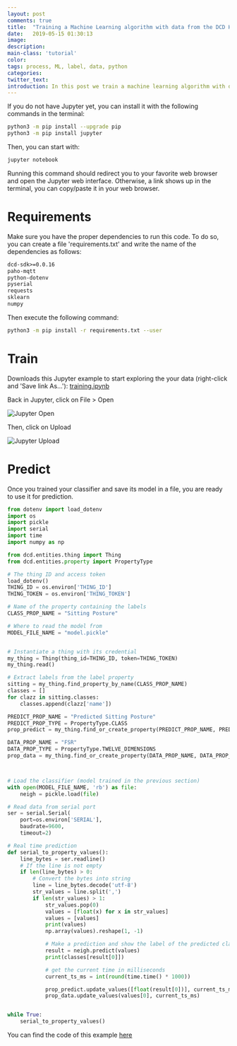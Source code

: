 ```yaml
---
layout: post
comments: true
title:  "Training a Machine Learning algorithm with data from the DCD Hub in Python"
date:   2019-05-15 01:30:13
image: 
description: 
main-class: 'tutorial'
color:
tags: process, ML, label, data, python
categories:
twitter_text:
introduction: In this post we train a machine learning algorithm with data from the DCD Hub, in Python. We use a Jupyter Notebook to lead you through the training process.
---
```


If you do not have Jupyter yet, you can install it with the following commands in the terminal:

```bash
python3 -m pip install --upgrade pip
python3 -m pip install jupyter
```

Then, you can start with:

```bash
jupyter notebook
```

Running this command should redirect you to your favorite web browser and open
the Jupyter web interface. Otherwise, a link shows up in the terminal, you can
copy/paste it in your web browser.


# Requirements

Make sure you have the proper dependencies to run this code. To do so, you can
create a file 'requirements.txt' and write the name of the dependencies as follows:

```txt
dcd-sdk>=0.0.16
paho-mqtt
python-dotenv
pyserial
requests
sklearn
numpy
```

Then execute the following command:

```bash
python3 -m pip install -r requirements.txt --user
```

# Train

Downloads this Jupyter example to start exploring the your data (right-click and 'Save link As...'):
[training.ipynb](https://github.com/datacentricdesign/lab/raw/master/examples/process/training.ipynb)

Back in Jupyter, click on File > Open

![Jupyter Open](/lab/assets/img/posts/jupyter-open.png)

Then, click on Upload

![Jupyter Upload](/lab/assets/img/posts/jupyter-upload.png)


# Predict

Once you trained your classifier and save its model in a file, you are ready to
use it for prediction.


```python
from dotenv import load_dotenv
import os
import pickle
import serial
import time
import numpy as np

from dcd.entities.thing import Thing
from dcd.entities.property import PropertyType

# The thing ID and access token
load_dotenv()
THING_ID = os.environ['THING_ID']
THING_TOKEN = os.environ['THING_TOKEN']

# Name of the property containing the labels
CLASS_PROP_NAME = "Sitting Posture"

# Where to read the model from
MODEL_FILE_NAME = "model.pickle"


# Instantiate a thing with its credential
my_thing = Thing(thing_id=THING_ID, token=THING_TOKEN)
my_thing.read()

# Extract labels from the label property
sitting = my_thing.find_property_by_name(CLASS_PROP_NAME)
classes = []
for clazz in sitting.classes:
    classes.append(clazz['name'])

PREDICT_PROP_NAME = "Predicted Sitting Posture"
PREDICT_PROP_TYPE = PropertyType.CLASS
prop_predict = my_thing.find_or_create_property(PREDICT_PROP_NAME, PREDICT_PROP_TYPE)

DATA_PROP_NAME = "FSR"
DATA_PROP_TYPE = PropertyType.TWELVE_DIMENSIONS
prop_data = my_thing.find_or_create_property(DATA_PROP_NAME, DATA_PROP_TYPE)



# Load the classifier (model trained in the previous section)
with open(MODEL_FILE_NAME, 'rb') as file:
    neigh = pickle.load(file)

# Read data from serial port
ser = serial.Serial(
    port=os.environ['SERIAL'],
    baudrate=9600,
    timeout=2)

# Real time prediction
def serial_to_property_values():
    line_bytes = ser.readline()
    # If the line is not empty
    if len(line_bytes) > 0:
        # Convert the bytes into string
        line = line_bytes.decode('utf-8')
        str_values = line.split(',')
        if len(str_values) > 1:
            str_values.pop(0)
            values = [float(x) for x in str_values]
            values = [values]
            print(values)
            np.array(values).reshape(1, -1)

            # Make a prediction and show the label of the predicted class
            result = neigh.predict(values)
            print(classes[result[0]])

            # get the current time in milliseconds
            current_ts_ms = int(round(time.time() * 1000))

            prop_predict.update_values([float(result[0])], current_ts_ms)
            prop_data.update_values(values[0], current_ts_ms)


while True:
    serial_to_property_values()

```

You can find the code of this example [here](https://github.com/datacentricdesign/lab/blob/master/examples/process/predict.py)
